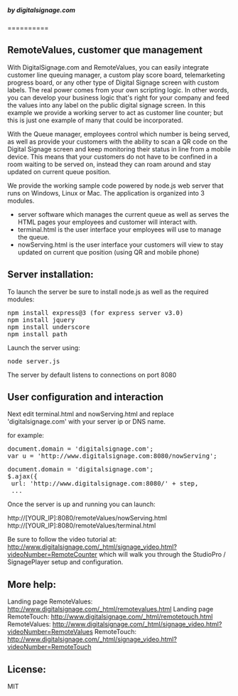 <h5>by digitalsignage.com</h5> 
==========



RemoteValues, customer que management
---------------------------------------

With DigitalSignage.com and RemoteValues, you can easily integrate customer line queuing manager, a custom play score board, telemarketing progress board, or any other type of Digital Signage screen with custom labels.
The real power comes from your own scripting logic. In other words, you can develop your business logic that's right for your company and feed the values into any label on the public digital signage screen.
In this example we provide a working server to act as customer line counter; but this is just one example of many that could be incorporated.

With the Queue manager, employees control which number is being served, as well as provide your customers with the ability to scan a QR code on the Digital Signage screen and keep monitoring their status in line from a mobile device.
This means that your customers do not have to be confined in a room waiting to be served on, instead they can roam around and stay updated on current queue position.

We provide the working sample code powered by node.js web server that runs on Windows, Linux or Mac.
The application is organized into 3 modules.

- server software which manages the current queue as well as serves the HTML pages your employees and customer will interact with.
- terminal.html is the user interface your employees will use to manage the queue.
- nowServing.html is the user interface your customers will view to stay updated on current que position (using QR and mobile phone)

Server installation:
------------------------------------------------------------------------
To launch the server be sure to install node.js as well as the required modules:

<pre>
npm install express@3 (for express server v3.0)
npm install jquery
npm install underscore
npm install path
</pre>

Launch the server using:

<pre>
node server.js
</pre>

The server by default listens to connections on port 8080

User configuration and interaction
------------------------------------------------------------------------
Next edit terminal.html and nowServing.html and replace 'digitalsignage.com' with your server ip or DNS name.

for example:

<pre>
document.domain = 'digitalsignage.com';
var u = 'http://www.digitalsignage.com:8080/nowServing';
</pre>

<pre>
document.domain = 'digitalsignage.com';
$.ajax({
 url: 'http://www.digitalsignage.com:8080/' + step,
 ...
</pre>

Once the server is up and running you can launch:

http://[YOUR_IP]:8080/remoteValues/nowServing.html
http://[YOUR_IP]:8080/remoteValues/terminal.html

Be sure to follow the video tutorial at: http://www.digitalsignage.com/_html/signage_video.html?videoNumber=RemoteCounter
which will walk you through the StudioPro / SignagePlayer setup and configuration.


More help:
------------------------------------------------------------------------
Landing page RemoteValues: http://www.digitalsignage.com/_html/remotevalues.html
Landing page RemoteTouch: http://www.digitalsignage.com/_html/remotetouch.html
RemoteValues: http://www.digitalsignage.com/_html/signage_video.html?videoNumber=RemoteValues
RemoteTouch: http://www.digitalsignage.com/_html/signage_video.html?videoNumber=RemoteTouch

License:
------------------------------------------------------------------------
MIT


